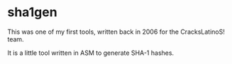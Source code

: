 sha1gen
=======

This was one of my first tools, written back in 2006 for the CracksLatinoS! team.

It is a little tool written in ASM to generate SHA-1 hashes.
